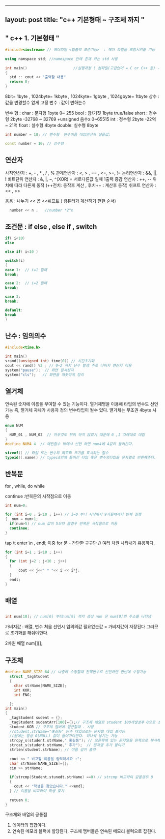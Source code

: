 


---
layout: post
title:  "c++  기본형태 ~ 구조체 까지 "
---

##  " c++  1. 기본형태 "

```c++
#include<iostream> // 헤더파일 <입출력 표준기능>  : 헤더 파일을 포함시키틑 기능
  
using namspace std; //namespace 안에 존재 하는 std 사용
 
int main()                     //실행과정 ( 컴파일(고급언어 = C or C++ 등) -> 빌드(저급언어 = 기계어) -> 실행)
{
  std :: cout << "출력할 내용"  
  return 0;
}
```
8bit= 1byte , 1024byte= 1kbyte , 1024kyte= 1gbyte , 1024gbyte= 1tbyte
상수 : 값을 변경할수 없게 고정 
변수 : 값이 변하는수 

변수 형 :  char : 문자형 1byte   0~ 255
            bool  : 참/거짓 1byte   true/false
            short : 정수형 2byte     -32768 ~ 32769  +unsigned 음수x 0~65515
            int   : 정수형 2byte     -22억 ~ 21억
            float : 실수형 4byte
            double: 실수형 8byte
```c++
int number = 10; // 변수형  변수이름 대입연산자 넣을값;

const number = 10; // 상수형 
```         
 
 ## 연산자
 사칙연산자 : +, - , * , / , %
 관계연산자 : <, > , == , <=, >=, !=
 논리연산자 : &&, ||, !
 비트단위 연산자 :  &, |, ~, ^(XOR) = 서로다른값 일때 1출력
 증감 연산자 : ++, -- 위치에 따라 다른게 동작 (++전치: 동작후 계산 , 후치++ : 계산후 동작)
 쉬프트 연산자 :  << , >>  

  응용 : 나누기 << 곱 <<쉬프트 ( 컴퓨터가 계산하기 편한 순서)
```c++
  number << n ;   //number *2^n 
```  

## 조건문 : if  else , else if , switch
```c++
if( i<10)
else

else if( i<10 )

switch(i)
{
case 1:  // i=1 일때 
break;

case 2:  // i=2 일떄
break;

case 3:
break;

default:
break
}

``` 
## 난수 : 임의의수 
```c++
#include<time.h>

int main()
srand((unsigned int) time(0)) // 시간초기화
cout << rand() %3 ; // 0~2 까지 난수 발생 주로 나머지 연산자 이용 
system("pause");  // 화면 일시정지
system("cls");   // 화면을 깨끗하게 정리
```

## 열거체
연속된 숫자에 이름을 부여할 수 있는 기능이다.
열거체명을 이용해 타입의 변수도 선언 가능 즉, 열거체 자체가 사용자 정의 변수타입이 될수 있다.
열거체는 무조권 4byte 사용 

```c++
enum NUM 
{
  NUM_01 , NUM_02  // 아무것도 부여 하지 않았기 때문에 0 ,1 차례대로 대입
}
#define NUM4 4  // 메인함수 밖에서 선언 하면 num4에 4값이 들어간다.

sizeof() // 타입 또는 변수의 메모리 크기를 표시하는 함수
typeid().name() // typeid안에 들어간 타입 혹은 변수의타입을 문자열로 반환해준다.

```

## 반복문
for , while, do while

continue :반복문의 시작점으로 이동 

```c++
int num=0;

for (int i=0 ; i<10 ; i++) // i=0 부터 시작해서 9가될떄까지 반복 실행
{  num = num+1;
  if(num>5) // num 값이 5보타 클경우 반복문 시작점으로 이동
  continue;
}
```
tap  \t
enter \n  , endl;
이중 for 문 - 간단한 구구단 // 여러 차원 나타내기 유용하다.
```c++
for (int i=1 ; i<10 ; i++)
{
  for (int j=2 ; j<10 ; j++)
  {
      cout << j<<" * "<< i << i*j;  
  }
  endl;
}
```

## 배열
```c++

int num[10]; // num[0] 부터num[9] 까지 생성 num 은 num[0]의 주소를 나타냄
```

가비지값 : 배열, 변수 처음 선언시 임의의값 필요없는값 = 가비지값이 저장된다 그러므로 초기화를 해줘야한다.

2차원 배열 
num[][];


## 구조체
```c++
#define NAME_SIZE 64 // 나중에 수정할때 전역변수로 선언하면 한번에 수정가능 
  struct _tagStudent
  {
    char strName[NAME_SIZE];
    int KOR;
    int ENG;
 
  };
int main()
{
  _tagStudent sudent = {};
  _tagStudent sudentArr[100]={};// 구조체 배열로 student 100개생성후 0으로 초기화
  student.KOR // 구조체 맴버에 접근할때 . 사용
  //student.strName="홍길동" 단순 대입으로는 문자열 대입 불가능 
  //끝에는 항상 0(NULL) 값이 들어가야한다. 하나씩 넣기는 가능
  strcpy_s(student.strName," 홍길동"); // 오른쪽에 있는 문자열을 왼쪽으로 복사해준다.
  strcat_s(student.strName," 추가");  // 문자열 추가 붙이기
  strlen(student.strName); // 이름 길이 출력
  
  cout << " 비교할 이름을 입력하세요 :";
  char strName[NAME_SIZE]={};
  cin >> strName;
  
  if(strcmp(Student,stunedt.strName) ==0) // strcmp 비교하여 같을경우 0 
  {
    cout << "학생을 찾았습니다." <<endl;
  } // 이름을 비교하여 학생 찾기 
  
  retuen 0;
}

```
구조체와 배열의 공통점
1. 데이터의 집합이다. 
2. 연속된 메모리 블럭에 할당된다, 구조체 멤버들은 연속된 메모리 블럭으로 잡힌다.


